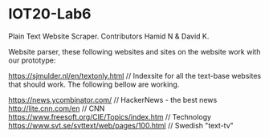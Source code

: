 # IOT20-Lab6
Plain Text Website Scraper. 
Contributors Hamid N & David K.


Website parser, these following websites and sites on the website work with our prototype:

https://sjmulder.nl/en/textonly.html                            // Indexsite for all the text-base websites that should work.
                                                                    The following bellow are working.
                                                                    

https://news.ycombinator.com/                                   // HackerNews - the best news
http://lite.cnn.com/en                                          // CNN
https://www.freesoft.org/CIE/Topics/index.htm                   // Technology
https://www.svt.se/svttext/web/pages/100.html                   // Swedish "text-tv"

 

